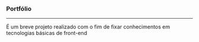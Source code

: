 ### Portfólio
<hr>
<p> É um breve projeto realizado com o fim de fixar conhecimentos em tecnologias básicas de front-end </p>
